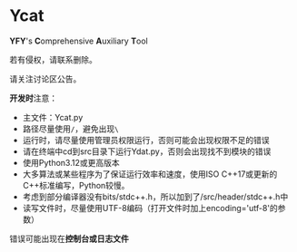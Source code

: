 # Ycat
**YFY**'s **C**omprehensive **A**uxiliary **T**ool

若有侵权，请联系删除。

请关注讨论区公告。

**开发时**注意：
- 主文件：Ycat.py
- 路径尽量使用`/`，避免出现`\`
- 运行时，请尽量使用管理员权限运行，否则可能会出现权限不足的错误
- 请在终端中cd到src目录下运行Ydat.py，否则会出现找不到模块的错误
- 使用Python3.12或更高版本
- 大多算法或某些程序为了保证运行效率和速度，使用ISO C++17或更新的C++标准编写，Python较慢。
- 考虑到部分编译器没有bits/stdc++.h，所以加到了/src/header/stdc++.h中
- 读写文件时，尽量使用UTF-8编码（打开文件时加上encoding='utf-8'的参数）



错误可能出现在**控制台或日志文件**
